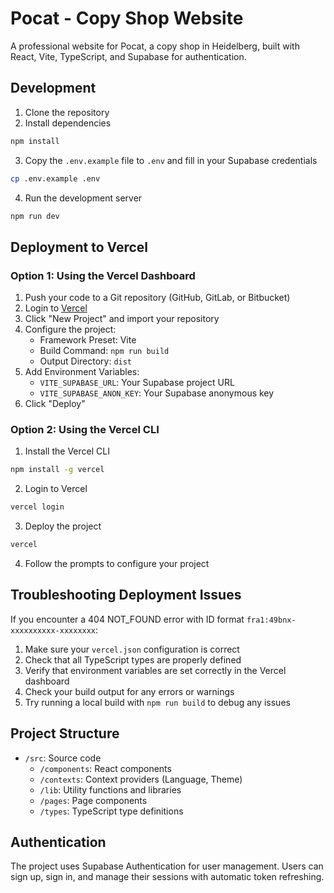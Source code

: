 # Pocat - Copy Shop Website

A professional website for Pocat, a copy shop in Heidelberg, built with React, Vite, TypeScript, and Supabase for authentication.

## Development

1. Clone the repository
2. Install dependencies
```bash
npm install
```
3. Copy the `.env.example` file to `.env` and fill in your Supabase credentials
```bash
cp .env.example .env
```
4. Run the development server
```bash
npm run dev
```

## Deployment to Vercel

### Option 1: Using the Vercel Dashboard

1. Push your code to a Git repository (GitHub, GitLab, or Bitbucket)
2. Login to [Vercel](https://vercel.com)
3. Click "New Project" and import your repository
4. Configure the project:
   - Framework Preset: Vite
   - Build Command: `npm run build`
   - Output Directory: `dist`
5. Add Environment Variables:
   - `VITE_SUPABASE_URL`: Your Supabase project URL
   - `VITE_SUPABASE_ANON_KEY`: Your Supabase anonymous key
6. Click "Deploy"

### Option 2: Using the Vercel CLI

1. Install the Vercel CLI
```bash
npm install -g vercel
```
2. Login to Vercel
```bash
vercel login
```
3. Deploy the project
```bash
vercel
```
4. Follow the prompts to configure your project

## Troubleshooting Deployment Issues

If you encounter a 404 NOT_FOUND error with ID format `fra1:49bnx-xxxxxxxxxx-xxxxxxxx`:

1. Make sure your `vercel.json` configuration is correct
2. Check that all TypeScript types are properly defined
3. Verify that environment variables are set correctly in the Vercel dashboard
4. Check your build output for any errors or warnings
5. Try running a local build with `npm run build` to debug any issues

## Project Structure

- `/src`: Source code
  - `/components`: React components
  - `/contexts`: Context providers (Language, Theme)
  - `/lib`: Utility functions and libraries
  - `/pages`: Page components
  - `/types`: TypeScript type definitions

## Authentication

The project uses Supabase Authentication for user management. Users can sign up, sign in, and manage their sessions with automatic token refreshing. 